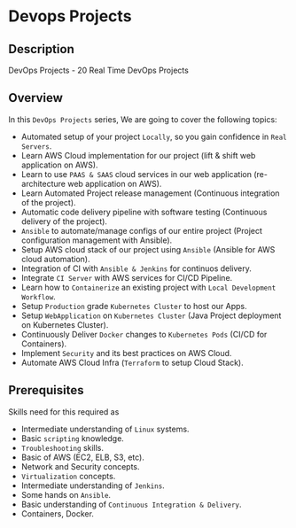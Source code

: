 # Devops Projects

## Description
DevOps Projects - 20 Real Time DevOps Projects

## Overview
In this `DevOps Projects` series, We are going to cover the following topics:
- Automated setup of your project `Locally`, so you gain confidence in `Real Servers`.
- Learn AWS Cloud implementation for our project (lift & shift web application on AWS).
- Learn to use `PAAS & SAAS` cloud services in our web application (re-architecture web application on AWS).
- Learn Automated Project release management (Continuous integration of the project).
- Automatic code delivery pipeline with software testing (Continuous delivery of the project).
- `Ansible` to automate/manage configs of our entire project (Project configuration management with Ansible).
- Setup AWS cloud stack of our project using `Ansible` (Ansible for AWS cloud automation).
- Integration of CI with `Ansible & Jenkins` for continuos delivery. 
- Integrate `CI Server` with AWS services for CI/CD Pipeline.
- Learn how to `Containerize` an existing project with `Local Development Workflow`.
- Setup `Production` grade `Kubernetes Cluster` to host our Apps.
- Setup `WebApplication` on `Kubernetes Cluster` (Java Project deployment on Kubernetes Cluster).
- Continuously Deliver `Docker` changes to `Kubernetes Pods` (CI/CD for Containers).
- Implement `Security` and its best practices on AWS Cloud.
- Automate AWS Cloud Infra (`Terraform` to setup Cloud Stack).

## Prerequisites
Skills need for this required as
- Intermediate understanding of `Linux` systems.
- Basic `scripting` knowledge.
- `Troubleshooting` skills.
- Basic of AWS (EC2, ELB, S3, etc).
- Network and Security concepts.
- `Virtualization` concepts.
- Intermediate understanding of `Jenkins`.
- Some hands on `Ansible`.
- Basic understanding of `Continuous Integration & Delivery`.
- Containers, Docker.

